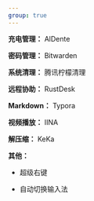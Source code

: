 ```yaml
---
group: true
---
```


**充电管理：** AlDente

**密码管理：** Bitwarden

**系统清理：** 腾讯柠檬清理

**远程协助：** RustDesk

**Markdown：** Typora

**视频播放：** IINA

**解压缩：** KeKa

**其他：**

  - 超级右键

  - 自动切换输入法